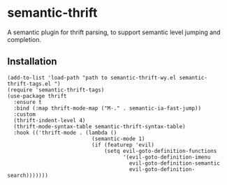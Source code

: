 # semantic-thrift

A semantic plugin for thrift parsing, to support semantic level jumping and completion.


## Installation
```emacs-lisp
(add-to-list 'load-path "path to semantic-thrift-wy.el semantic-thrift-tags.el ")
(require 'semantic-thrift-tags)
(use-package thrift
  :ensure t
  :bind (:map thrift-mode-map ("M-." . semantic-ia-fast-jump))
  :custom
  (thrift-indent-level 4)
  (thrift-mode-syntax-table semantic-thrift-syntax-table)
  :hook (('thrift-mode . (lambda ()
                           (semantic-mode 1)
                           (if (featurep 'evil)
                               (setq evil-goto-definition-functions
                                     '(evil-goto-definition-imenu
                                       evil-goto-definition-semantic
                                       evil-goto-definition-search)))))))
```
